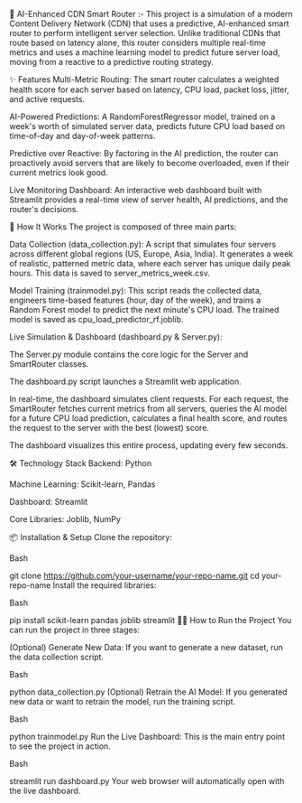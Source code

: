🧠 AI-Enhanced CDN Smart Router :-
This project is a simulation of a modern Content Delivery Network (CDN) that uses a predictive, AI-enhanced smart router to perform intelligent server selection. Unlike traditional CDNs that route based on latency alone, this router considers multiple real-time metrics and uses a machine learning model to predict future server load, moving from a reactive to a predictive routing strategy.

✨ Features
Multi-Metric Routing: The smart router calculates a weighted health score for each server based on latency, CPU load, packet loss, jitter, and active requests.

AI-Powered Predictions: A RandomForestRegressor model, trained on a week's worth of simulated server data, predicts future CPU load based on time-of-day and day-of-week patterns.

Predictive over Reactive: By factoring in the AI prediction, the router can proactively avoid servers that are likely to become overloaded, even if their current metrics look good.

Live Monitoring Dashboard: An interactive web dashboard built with Streamlit provides a real-time view of server health, AI predictions, and the router's decisions.

🚀 How It Works
The project is composed of three main parts:

Data Collection (data_collection.py): A script that simulates four servers across different global regions (US, Europe, Asia, India). It generates a week of realistic, patterned metric data, where each server has unique daily peak hours. This data is saved to server_metrics_week.csv.

Model Training (trainmodel.py): This script reads the collected data, engineers time-based features (hour, day of the week), and trains a Random Forest model to predict the next minute's CPU load. The trained model is saved as cpu_load_predictor_rf.joblib.

Live Simulation & Dashboard (dashboard.py & Server.py):

The Server.py module contains the core logic for the Server and SmartRouter classes.

The dashboard.py script launches a Streamlit web application.

In real-time, the dashboard simulates client requests. For each request, the SmartRouter fetches current metrics from all servers, queries the AI model for a future CPU load prediction, calculates a final health score, and routes the request to the server with the best (lowest) score.

The dashboard visualizes this entire process, updating every few seconds.

🛠️ Technology Stack
Backend: Python

Machine Learning: Scikit-learn, Pandas

Dashboard: Streamlit

Core Libraries: Joblib, NumPy

📦 Installation & Setup
Clone the repository:

Bash

git clone https://github.com/your-username/your-repo-name.git
cd your-repo-name
Install the required libraries:

Bash

pip install scikit-learn pandas joblib streamlit
🏃‍♂️ How to Run the Project
You can run the project in three stages:

(Optional) Generate New Data: If you want to generate a new dataset, run the data collection script.

Bash

python data_collection.py
(Optional) Retrain the AI Model: If you generated new data or want to retrain the model, run the training script.

Bash

python trainmodel.py
Run the Live Dashboard: This is the main entry point to see the project in action.

Bash

streamlit run dashboard.py
Your web browser will automatically open with the live dashboard.
